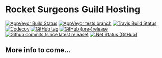 # Rocket Surgeons Guild Hosting
[![AppVeyor Build Status](https://img.shields.io/appveyor/ci/RocketSurgeonsGuild/Hosting/master.svg?logo=appveyor&style=for-the-badge)](https://ci.appveyor.com/project/RocketSurgeonsGuild/Hosting)
[![AppVeyor tests branch](https://img.shields.io/appveyor/tests/RocketSurgeonsGuild/Hosting/master.svg?style=for-the-badge)]()
[![Travis Build Status](https://img.shields.io/travis/RocketSurgeonsGuild/Hosting/master.svg?&colorB=3EAAAF&style=for-the-badge)](https://ci.appveyor.com/project/david-driscoll/Hosting)
[![Codecov](https://img.shields.io/codecov/c/gh/RocketSurgeonsGuild/Hosting/master.svg?style=for-the-badge)](https://codecov.io/gh/RocketSurgeonsGuild/Hosting)
[![GitHub tag](https://img.shields.io/github/tag/RocketSurgeonsGuild/Hosting.svg?style=for-the-badge)](https://github.com/RocketSurgeonsGuild/Hosting/tags)
[![GitHub (pre-)release](https://img.shields.io/github/release/RocketSurgeonsGuild/Hosting.svg?style=for-the-badge)](https://github.com/RocketSurgeonsGuild/Hosting/releases)
[![Github commits (since latest release)](https://img.shields.io/github/commits-since/RocketSurgeonsGuild/Hosting/latest.svg?style=for-the-badge)](https://github.com/RocketSurgeonsGuild/Hosting/releases)
[![.Net Status (GitHub)](https://img.shields.io/dotnetstatus/gh/RocketSurgeonsGuild/Hosting/API.svg?style=for-the-badge)](http://dotnet-status.com/)


## More info to come...

